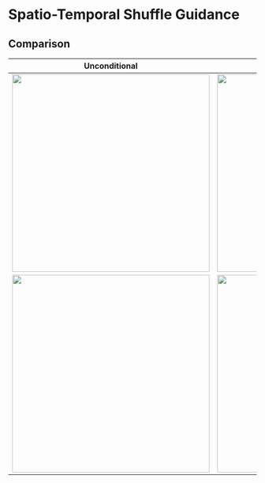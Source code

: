 # Spatio-Temporal Shuffle Guidance

## Comparison

| Unconditional  | SVD            | STSG           |
| -------------- | -------------- | -------------- |
| <img src="https://github.com/pixeli99/Spatio-Temporal-Shuffle-Guidance/assets/46072190/11f7928f-0283-43f9-8f4d-fc2937c1707d" width="400"> | <img src="https://github.com/pixeli99/Spatio-Temporal-Shuffle-Guidance/assets/46072190/fd613ae3-c16c-42e0-90b2-29f150a39895" width="400"> | <img src="https://github.com/pixeli99/Spatio-Temporal-Shuffle-Guidance/assets/46072190/69286a0a-49f0-4a09-a474-17b14d777d3d" width="400"> |
| <img src="https://github.com/pixeli99/Spatio-Temporal-Shuffle-Guidance/assets/46072190/3893d187-623a-4801-a8fa-4ce6126d41e5" width="400"> | <img src="https://github.com/pixeli99/Spatio-Temporal-Shuffle-Guidance/assets/46072190/95d48275-9403-47d7-a43d-22e5fc8f9877" width="400"> | <img src="https://github.com/pixeli99/Spatio-Temporal-Shuffle-Guidance/assets/46072190/41efbf33-7ab7-4784-aa98-1a54fbf64806" width="400"> |
